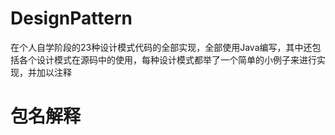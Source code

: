 # DesignPattern
在个人自学阶段的23种设计模式代码的全部实现，全部使用Java编写，其中还包括各个设计模式在源码中的使用，每种设计模式都举了一个简单的小例子来进行实现，并加以注释
# 包名解释
## 
